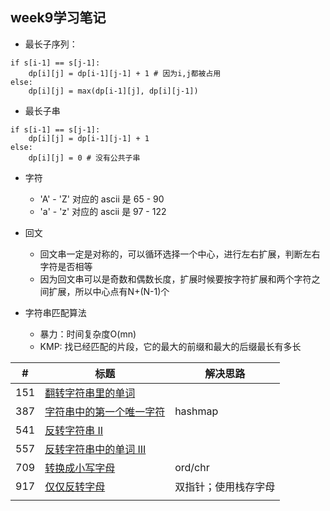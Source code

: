 ## week9学习笔记
 
+ 最长子序列：

````
if s[i-1] == s[j-1]:
	dp[i][j] = dp[i-1][j-1] + 1 # 因为i,j都被占用
else:
	dp[i][j] = max(dp[i-1][j], dp[i][j-1])
````

+ 最长子串

````
if s[i-1] == s[j-1]:
	dp[i][j] = dp[i-1][j-1] + 1
else:
	dp[i][j] = 0 # 没有公共子串
````

+ 字符
	+ 'A' - 'Z' 对应的 ascii 是 65 - 90
	+ 'a' - 'z' 对应的 ascii 是 97 - 122
+ 回文
	+ 回文串一定是对称的，可以循环选择一个中心，进行左右扩展，判断左右字符是否相等
	+ 因为回文串可以是奇数和偶数长度，扩展时候要按字符扩展和两个字符之间扩展，所以中心点有N+(N-1)个

+ 字符串匹配算法
	+ 暴力：时间复杂度O(mn) 
	+ KMP: 找已经匹配的片段，它的最大的前缀和最大的后缀最长有多长

|#|标题|解决思路|
|---|---|------|
|151|[翻转字符串里的单词](https://leetcode-cn.com/problems/reverse-words-in-a-string/)||
|387|[字符串中的第一个唯一字符](https://leetcode-cn.com/problems/first-unique-character-in-a-string/)|hashmap|
|541|[反转字符串 II](https://leetcode-cn.com/problems/reverse-string-ii/)||
|557|[反转字符串中的单词 III](https://leetcode-cn.com/problems/reverse-words-in-a-string-iii/)||
|709|[转换成小写字母](https://leetcode-cn.com/problems/to-lower-case/)|ord/chr|
|917|[仅仅反转字母](https://leetcode-cn.com/problems/reverse-only-letters/)|双指针；使用栈存字母|
||[]()||